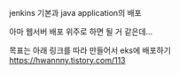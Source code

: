 jenkins 기본과 java application의 배포  

아마 웹서버 배포 위주로 하면 될 거 같은데...  

목표는 아래 링크를 따라 만들어서 eks에 배포하기  
https://hwannny.tistory.com/113